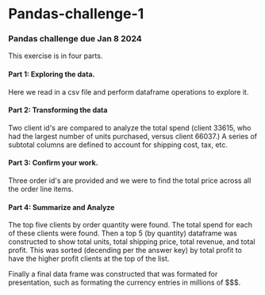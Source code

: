# Pandas-challenge-1
### Pandas challenge due Jan 8 2024

This exercise is in four parts.

#### Part 1: Exploring the data. 
Here we read in a csv file and perform dataframe operations to explore it.

#### Part 2: Transforming the data
Two client id's are compared to analyze the total spend (client 33615, who had the largest number of units purchased, versus client 66037.)
A series of subtotal columns are defined to account for shipping cost, tax, etc.

#### Part 3: Confirm your work.
Three order id's are provided and we were to find the total price across all the order line items.

#### Part 4: Summarize and Analyze
The top five clients by order quantity were found.
The total spend for each of these clients were found.  Then a top 5 (by quantity) dataframe was constructed to show total units, total shipping price, total revenue,
and total profit.  This was sorted (decending per the answer key) by total profit to have the higher profit clients at the top of the list.

Finally a final data frame was constructed that was formated for presentation, such as formating the currency entries in millions of $$$.